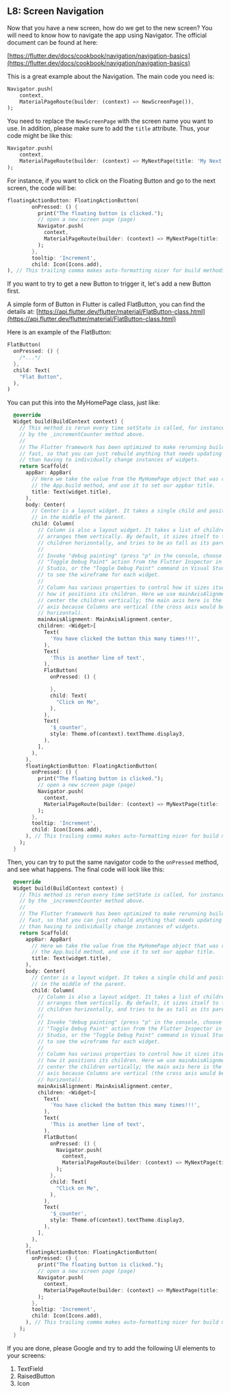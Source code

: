 ## L8: Screen Navigation



Now that you have a new screen, how do we get to the new screen? You will need to know how to navigate the app using Navigator. The official document can be found at here:

[https://flutter.dev/docs/cookbook/navigation/navigation-basics](https://flutter.dev/docs/cookbook/navigation/navigation-basics)

This is a great example about the Navigation. The main code you need is:

```dart
Navigator.push(
    context,
    MaterialPageRoute(builder: (context) => NewScreenPage()),
);
```

You need to replace the `NewScreenPage` with the screen name you want to use. In addition, please make sure to add the `title` attribute. Thus, your code might be like this:

```dart
Navigator.push(
    context,
    MaterialPageRoute(builder: (context) => MyNextPage(title: 'My Next Page')),
);
```

For instance, if you want to click on the Floating Button and go to the next screen, the code will be:

```dart
floatingActionButton: FloatingActionButton(
        onPressed: () {
          print("The floating button is clicked.");
          // open a new screen page (page)
          Navigator.push(
            context,
            MaterialPageRoute(builder: (context) => MyNextPage(title: 'My Next Page')),
          );
        },
        tooltip: 'Increment',
        child: Icon(Icons.add),
), // This trailing comma makes auto-formatting nicer for build methods.
```

If you want to try to get a new Button to trigger it, let's add a new Button first.

A simple form of Button in Flutter is called FlatButton, you can find the details at: [https://api.flutter.dev/flutter/material/FlatButton-class.html](https://api.flutter.dev/flutter/material/FlatButton-class.html)

Here is an example of the FlatButton:

```dart
FlatButton(
  onPressed: () {
    /*...*/
  },
  child: Text(
    "Flat Button",
  ),
)
```

You can put this into the MyHomePage class, just like:

```dart
  @override
  Widget build(BuildContext context) {
    // This method is rerun every time setState is called, for instance as done
    // by the _incrementCounter method above.
    //
    // The Flutter framework has been optimized to make rerunning build methods
    // fast, so that you can just rebuild anything that needs updating rather
    // than having to individually change instances of widgets.
    return Scaffold(
      appBar: AppBar(
        // Here we take the value from the MyHomePage object that was created by
        // the App.build method, and use it to set our appbar title.
        title: Text(widget.title),
      ),
      body: Center(
        // Center is a layout widget. It takes a single child and positions it
        // in the middle of the parent.
        child: Column(
          // Column is also a layout widget. It takes a list of children and
          // arranges them vertically. By default, it sizes itself to fit its
          // children horizontally, and tries to be as tall as its parent.
          //
          // Invoke "debug painting" (press "p" in the console, choose the
          // "Toggle Debug Paint" action from the Flutter Inspector in Android
          // Studio, or the "Toggle Debug Paint" command in Visual Studio Code)
          // to see the wireframe for each widget.
          //
          // Column has various properties to control how it sizes itself and
          // how it positions its children. Here we use mainAxisAlignment to
          // center the children vertically; the main axis here is the vertical
          // axis because Columns are vertical (the cross axis would be
          // horizontal).
          mainAxisAlignment: MainAxisAlignment.center,
          children: <Widget>[
            Text(
              'You have clicked the button this many times!!!',
            ),
            Text(
              'This is another line of text',
            ),
            FlatButton(
              onPressed: () {

              },
              child: Text(
                "Click on Me",
              ),
            ),
            Text(
              '$_counter',
              style: Theme.of(context).textTheme.display3,
            ),
          ],
        ),
      ),
      floatingActionButton: FloatingActionButton(
        onPressed: () {
          print("The floating button is clicked.");
          // open a new screen page (page)
          Navigator.push(
            context,
            MaterialPageRoute(builder: (context) => MyNextPage(title: 'My Next Page')),
          );
        },
        tooltip: 'Increment',
        child: Icon(Icons.add),
      ), // This trailing comma makes auto-formatting nicer for build methods.
    );
  }
```

Then, you can try to put the same navigator code to the `onPressed` method, and see what happens. The final code will look like this:

```dart
  @override
  Widget build(BuildContext context) {
    // This method is rerun every time setState is called, for instance as done
    // by the _incrementCounter method above.
    //
    // The Flutter framework has been optimized to make rerunning build methods
    // fast, so that you can just rebuild anything that needs updating rather
    // than having to individually change instances of widgets.
    return Scaffold(
      appBar: AppBar(
        // Here we take the value from the MyHomePage object that was created by
        // the App.build method, and use it to set our appbar title.
        title: Text(widget.title),
      ),
      body: Center(
        // Center is a layout widget. It takes a single child and positions it
        // in the middle of the parent.
        child: Column(
          // Column is also a layout widget. It takes a list of children and
          // arranges them vertically. By default, it sizes itself to fit its
          // children horizontally, and tries to be as tall as its parent.
          //
          // Invoke "debug painting" (press "p" in the console, choose the
          // "Toggle Debug Paint" action from the Flutter Inspector in Android
          // Studio, or the "Toggle Debug Paint" command in Visual Studio Code)
          // to see the wireframe for each widget.
          //
          // Column has various properties to control how it sizes itself and
          // how it positions its children. Here we use mainAxisAlignment to
          // center the children vertically; the main axis here is the vertical
          // axis because Columns are vertical (the cross axis would be
          // horizontal).
          mainAxisAlignment: MainAxisAlignment.center,
          children: <Widget>[
            Text(
              'You have clicked the button this many times!!!',
            ),
            Text(
              'This is another line of text',
            ),
            FlatButton(
              onPressed: () {
                Navigator.push(
                  context,
                  MaterialPageRoute(builder: (context) => MyNextPage(title: 'My Next Page')),
                );
              },
              child: Text(
                "Click on Me",
              ),
            ),
            Text(
              '$_counter',
              style: Theme.of(context).textTheme.display3,
            ),
          ],
        ),
      ),
      floatingActionButton: FloatingActionButton(
        onPressed: () {
          print("The floating button is clicked.");
          // open a new screen page (page)
          Navigator.push(
            context,
            MaterialPageRoute(builder: (context) => MyNextPage(title: 'My Next Page')),
          );
        },
        tooltip: 'Increment',
        child: Icon(Icons.add),
      ), // This trailing comma makes auto-formatting nicer for build methods.
    );
  }
```

If you are done, please Google and try to add the following UI elements to your screens:

1. TextField
2. RaisedButton
3. Icon

